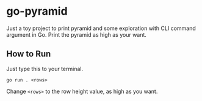 # go-pyramid
Just a toy project to print pyramid and some exploration with CLI command argument in Go. Print the pyramid as high as your want.
## How to Run
Just type this to your terminal.
```
go run . <rows>
```
Change ```<rows>``` to the row height value, as high as you want.
